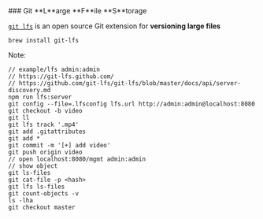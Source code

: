 <div class="title-icon" style="background-image: url(/course/assets/lfs-logo.svg)"></div>
### Git **L**arge **F**ile **S**torage

[``git lfs``](https://git-lfs.github.com/) <!-- .element: class="code-highlight"--> is an open source Git extension for **versioning large files**

```console
brew install git-lfs
```

Note:
```
// example/lfs admin:admin
// https://git-lfs.github.com/
// https://github.com/git-lfs/git-lfs/blob/master/docs/api/server-discovery.md
npm run lfs:server
git config --file=.lfsconfig lfs.url http://admin:admin@localhost:8080
git checkout -b video
git ll
git lfs track '.mp4'
git add .gitattributes
git add *
git commit -m '[+] add video'
git push origin video
// open localhost:8080/mgmt admin:admin
// show object
git ls-files
git cat-file -p <hash>
git lfs ls-files
git count-objects -v
ls -lha
git checkout master
```